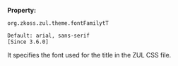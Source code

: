 **Property:**

`org.zkoss.zul.theme.fontFamilytT `

`Default: arial, sans-serif`  
`[Since 3.6.0]`

It specifies the font used for the title in the ZUL CSS file.
